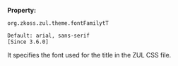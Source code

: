 **Property:**

`org.zkoss.zul.theme.fontFamilytT `

`Default: arial, sans-serif`  
`[Since 3.6.0]`

It specifies the font used for the title in the ZUL CSS file.
